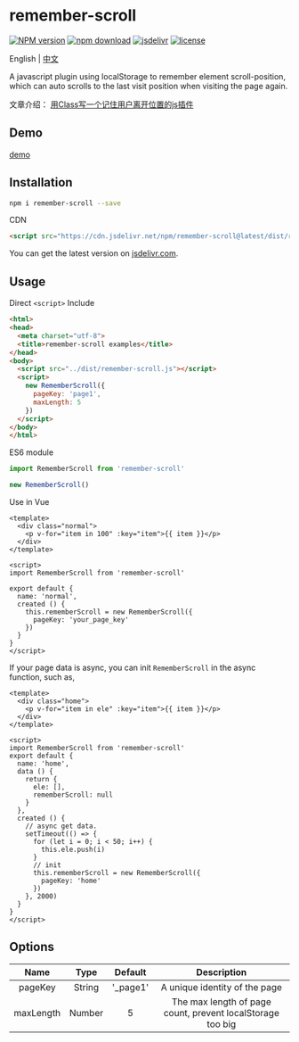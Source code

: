 # remember-scroll
[![NPM version](https://img.shields.io/npm/v/remember-scroll.svg)](https://www.npmjs.com/package/remember-scroll)
[![npm download](https://img.shields.io/npm/dt/remember-scroll.svg?style=flat-square)](https://www.npmjs.com/package/remember-scroll)
[![jsdelivr](https://data.jsdelivr.com/v1/package/npm/remember-scroll/badge)](https://www.jsdelivr.com/package/npm/remember-scroll)
[![license](https://img.shields.io/npm/l/remember-scroll.svg?style=flat-square)](https://github.com/fengxianqi/remember-scroll/blob/master/LICENSE)

English | [中文](https://github.com/fengxianqi/remember-scroll/blob/master/README_ZH-CN.md)

A javascript plugin using localStorage to remember element scroll-position, which can auto scrolls to the last visit position when visiting the page again.


文章介绍： [用Class写一个记住用户离开位置的js插件](https://www.fengxianqi.com/index.php/archives/132/)

## Demo
[demo](https://fengxianqi.github.io/remember-scroll/examples/)

## Installation
```bash
npm i remember-scroll --save
```
CDN
```html
<script src="https://cdn.jsdelivr.net/npm/remember-scroll@latest/dist/remember-scroll.min.js"></script>
```
You can get the latest version on [jsdelivr.com](https://www.jsdelivr.com/package/npm/remember-scroll).

## Usage
Direct `<script>` Include
```html
<html>
<head>
  <meta charset="utf-8">
  <title>remember-scroll examples</title>
</head>
<body>
  <script src="../dist/remember-scroll.js"></script>
  <script>
    new RememberScroll({
      pageKey: 'page1',
      maxLength: 5
    })
  </script>
</body>
</html>
```
ES6 module
```javascript
import RememberScroll from 'remember-scroll'

new RememberScroll()
```

Use in Vue
```vue
<template>
  <div class="normal">
    <p v-for="item in 100" :key="item">{{ item }}</p>
  </div>
</template>

<script>
import RememberScroll from 'remember-scroll'

export default {
  name: 'normal',
  created () {
    this.rememberScroll = new RememberScroll({
      pageKey: 'your_page_key'
    })
  }
}
</script>
```

If your page data is async, you can init `RememberScroll` in the async function, such as,
```vue
<template>
  <div class="home">
    <p v-for="item in ele" :key="item">{{ item }}</p>
  </div>
</template>

<script>
import RememberScroll from 'remember-scroll'
export default {
  name: 'home',
  data () {
    return {
      ele: [],
      rememberScroll: null
    }
  },
  created () {
    // async get data.
    setTimeout(() => {
      for (let i = 0; i < 50; i++) {
        this.ele.push(i)
      }
      // init
      this.rememberScroll = new RememberScroll({
        pageKey: 'home'
      })
    }, 2000)
  }
}
</script>
```

## Options
| Name | Type | Default | Description |
| :--: | :--: | :--: | :--: |
| pageKey | String | '_page1' | A unique identity of the page |
| maxLength | Number | 5 | The max length of page count, prevent localStorage too big |
